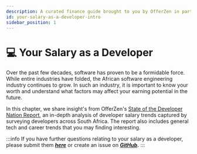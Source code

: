 ```yaml
---
description: A curated finance guide brought to you by OfferZen in partnership with Investec.
id: your-salary-as-a-developer-intro
sidebar_position: 1
---
```

# 💻 Your Salary as a Developer

Over the past few decades, software has proven to be a formidable force. While entire industries have folded, the African software engineering industry continues to grow. In such an industry, it is important to know your worth and understand what factors may affect your earning potential in the future.

In this chapter, we share insight's from OfferZen's [State of the Developer Nation Report](https://www.offerzen.com/reports/software-developer-south-africa/), an in-depth analysis of developer salary trends captured by surveying developers across South Africa. The report also includes general tech and career trends that you may finding interesting.&#x20;

:::info
If you have further questions relating to your salary as a developer, please submit them [_**here**_](https://8malmkzgvs8.typeform.com/to/oLVWxa8r) or create an issue on [_**GitHub**_](https://github.com/OfferZen-Community/developers-finance/issues)_**.**_
:::

